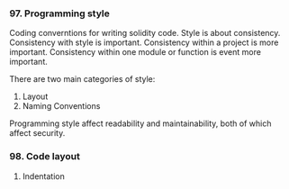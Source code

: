 ### 97. Programming style

Coding converntions for writing solidity code. Style is about consistency. Consistency with style is important. Consistency within a project is more important. Consistency within one module or function is event more important.

There are two main categories of style:
1. Layout
2. Naming Conventions

Programming style affect readability and maintainability, both of which affect security.

### 98. Code layout

1. Indentation
